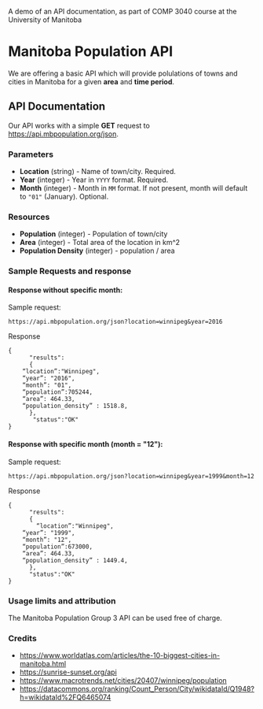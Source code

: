 A demo of an API documentation, as part of COMP 3040 course at the University of Manitoba

# Manitoba Population API
We are offering a basic API which will provide polulations of towns and cities in Manitoba for a given **area** and **time period**.

## API Documentation
Our API works with a simple **GET** request to https://api.mbpopulation.org/json.

### Parameters
* **Location** (string) - Name of town/city. Required.
* **Year** (integer) - Year in ```YYYY``` format. Required.
* **Month** (integer) - Month in ```MM``` format. If not present, month will default to ```"01"``` (January). Optional.

### Resources
* **Population** (integer) - Population of town/city
* **Area** (integer) - Total area of the location in km^2
* **Population Density** (integer) - population / area

### Sample Requests and response
#### Response without specific month:
Sample request:
```
https://api.mbpopulation.org/json?location=winnipeg&year=2016
```

Response

```
{
      "results":
      {
	“location”:"Winnipeg",
	“year”: "2016",
	“month”: "01",
	“population”:705244,
	“area”: 464.33,
	“population_density” : 1518.8,
      },
       "status":"OK"
}
```

#### Response with specific month (month = "12"):
Sample request:
``` 
https://api.mbpopulation.org/json?location=winnipeg&year=1999&month=12 
```

Response

```
{
      "results":
      {
       	“location”:"Winnipeg",
	“year”: "1999",
	“month”: "12",
	“population”:673000,
	“area”: 464.33,
	“population_density” : 1449.4,
      },
      "status":"OK"
}
```

### Usage limits and attribution
The Manitoba Population Group 3 API can be used free of charge. 

### Credits
- https://www.worldatlas.com/articles/the-10-biggest-cities-in-manitoba.html
- https://sunrise-sunset.org/api
- https://www.macrotrends.net/cities/20407/winnipeg/population 
- https://datacommons.org/ranking/Count_Person/City/wikidataId/Q1948?h=wikidataId%2FQ6465074
